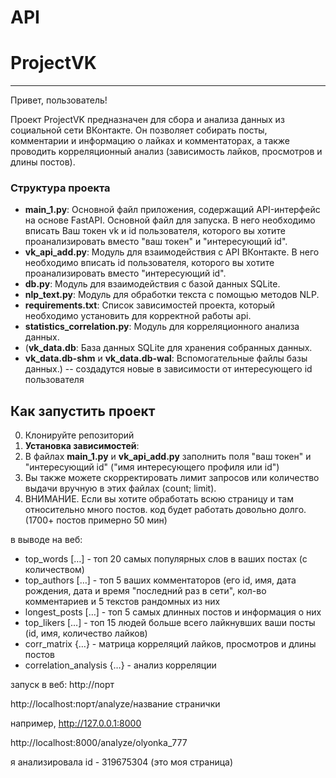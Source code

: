 # API

# ProjectVK
******************************
Привет, пользователь!

Проект ProjectVK предназначен для сбора и анализа данных из социальной сети ВКонтакте. Он позволяет собирать посты, комментарии и информацию о лайках и комментаторах, а также проводить корреляционный анализ (зависимость лайков, просмотров и длины постов).

### Структура проекта

- **main_1.py**: Основной файл приложения, содержащий API-интерфейс на основе FastAPI. Основной файл для запуска. В него необходимо вписать Ваш токен vk и id пользователя, которого вы хотите проанализировать вместо "ваш токен" и "интересующий id".
- **vk_api_add.py**: Модуль для взаимодействия с API ВКонтакте. В него необходимо вписать id пользователя, которого вы хотите проанализировать вместо "интересующий id".
- **db.py**: Модуль для взаимодействия с базой данных SQLite.
- **nlp_text.py**: Модуль для обработки текста с помощью методов NLP.
- **requirements.txt**: Список зависимостей проекта, который необходимо установить для корректной работы api. 
- **statistics_correlation.py**: Модуль для корреляционного анализа данных.
- (**vk_data.db**: База данных SQLite для хранения собранных данных.
- **vk_data.db-shm** и **vk_data.db-wal**: Вспомогательные файлы базы данных.) -- создадутся новые в зависимости от интересующего id пользователя

## Как запустить проект

0. Клонируйте репозиторий
1. **Установка зависимостей**:
2. В файлах  **main_1.py** и **vk_api_add.py** заполнить поля "ваш токен" и "интересующий id" ("имя интересующего профиля или id")
3. Вы также можете скорректировать лимит запросов или количество выдачи вручную в этих файлах (count; limit).
4. ВНИМАНИЕ. Если вы хотите обработать всюю страницу и там относительно много постов. код будет работать довольно долго. (1700+ постов примерно 50 мин)

в выводе на веб:
-  top_words	[…] - топ 20 самых популярных слов в ваших постах (с количеством)
-  top_authors	[…] - топ 5 ваших комментаторов (его id, имя, дата рождения, дата и время "последний раз в сети", кол-во комментариев и 5 текстов рандомных из них
-  longest_posts	[…] - топ 5 самых длинных постов и информация о них
-  top_likers	[…] - топ 15 людей больше всего лайкнувших ваши посты (id, имя, количество лайков)
-  corr_matrix	{…} - матрица корреляций лайков, просмотров и длины постов
-  correlation_analysis	{…} - анализ корреляции

запуск в веб:
  http://порт
  
  http://localhost:порт/analyze/название странички
  
например,
  http://127.0.0.1:8000
  
  http://localhost:8000/analyze/olyonka_777

я анализировала id - 319675304 (это моя страница)
